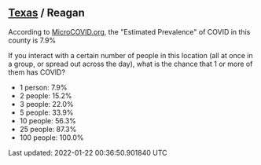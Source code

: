 
## [Texas](/united-states/texas) / Reagan

According to [MicroCOVID.org](http://microcovid.org),
the "Estimated Prevalence" of COVID in this county is 7.9%

If you interact with a certain number of people in this location
(all at once in a group, or spread out across the day), what is the chance that
1 or more of them has COVID?

- 1 person: 7.9%
- 2 people: 15.2%
- 3 people: 22.0%
- 5 people: 33.9%
- 10 people: 56.3%
- 25 people: 87.3%
- 100 people: 100.0%

Last updated: 2022-01-22 00:36:50.901840 UTC
